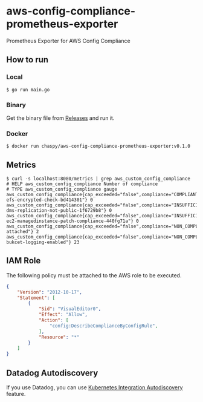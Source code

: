 # aws-config-compliance-prometheus-exporter
Prometheus Exporter for AWS Config Compliance

## How to run

### Local

```
$ go run main.go
```

### Binary

Get the binary file from [Releases](https://github.com/chaspy/aws-config-compliance-prometheus-exporter/releases) and run it.

### Docker

```
$ docker run chaspy/aws-config-compliance-prometheus-exporter:v0.1.0
```

## Metrics

```
$ curl -s localhost:8080/metrics | grep aws_custom_config_compliance
# HELP aws_custom_config_compliance Number of compliance
# TYPE aws_custom_config_compliance gauge
aws_custom_config_compliance{cap_exceeded="false",compliance="COMPLIANT",config_rule_name="securityhub-efs-encrypted-check-bd414301"} 0
aws_custom_config_compliance{cap_exceeded="false",compliance="INSUFFICIENT_DATA",config_rule_name="securityhub-dms-replication-not-public-1f6729b8"} 0
aws_custom_config_compliance{cap_exceeded="false",compliance="INSUFFICIENT_DATA",config_rule_name="securityhub-ec2-managedinstance-patch-compliance-440fg71a"} 0
aws_custom_config_compliance{cap_exceeded="false",compliance="NON_COMPLIANT",config_rule_name="eip-attached"} 2
aws_custom_config_compliance{cap_exceeded="false",compliance="NON_COMPLIANT",config_rule_name="s3-bukcet-logging-enabled"} 23
```

## IAM Role

The following policy must be attached to the AWS role to be executed.

```json
{
    "Version": "2012-10-17",
    "Statement": [
        {
            "Sid": "VisualEditor0",
            "Effect": "Allow",
            "Action": [
                "config:DescribeComplianceByConfigRule",
            ],
            "Resource": "*"
        }
    ]
}
```

## Datadog Autodiscovery

If you use Datadog, you can use [Kubernetes Integration Autodiscovery](https://docs.datadoghq.com/agent/kubernetes/integrations/?tab=kubernetes) feature.
